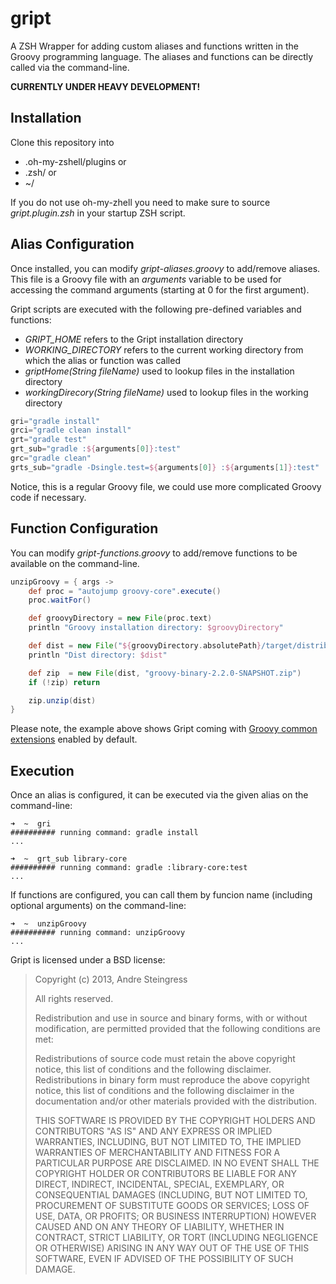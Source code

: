 gript
=====

A ZSH Wrapper for adding custom aliases and functions written in the Groovy programming language. The aliases and functions can be
directly called via the command-line.

**CURRENTLY UNDER HEAVY DEVELOPMENT!**

Installation
----

Clone this repository into

* .oh-my-zshell/plugins or
* .zsh/ or
* ~/

If you do not use oh-my-zhell you need to make sure to source *gript.plugin.zsh* in your startup ZSH script.

Alias Configuration
----

Once installed, you can modify *gript-aliases.groovy* to add/remove aliases. This file is a Groovy file with an *arguments*
variable to be used for accessing the command arguments (starting at 0 for the first argument).

Gript scripts are executed with the following pre-defined variables and functions:

* *GRIPT_HOME* refers to the Gript installation directory
* *WORKING_DIRECTORY* refers to the current working directory from which the alias or function was called
* *griptHome(String fileName)* used to lookup files in the installation directory
* *workingDirecory(String fileName)* used to lookup files in the working directory

```groovy
gri="gradle install"
grci="gradle clean install"
grt="gradle test"
grt_sub="gradle :${arguments[0]}:test"
grc="gradle clean"
grts_sub="gradle -Dsingle.test=${arguments[0]} :${arguments[1]}:test" 
```

Notice, this is a regular Groovy file, we could use more complicated Groovy code if necessary.

Function Configuration
----

You can modify *gript-functions.groovy* to add/remove functions to be available on the command-line.

```groovy
unzipGroovy = { args ->
    def proc = "autojump groovy-core".execute()
    proc.waitFor()

    def groovyDirectory = new File(proc.text)
    println "Groovy installation directory: $groovyDirectory"

    def dist = new File("${groovyDirectory.absolutePath}/target/distributions/")
    println "Dist directory: $dist"

    def zip  = new File(dist, "groovy-binary-2.2.0-SNAPSHOT.zip")
    if (!zip) return

    zip.unzip(dist)
}
```

Please note, the example above shows Gript coming with <a href="http://github.com/timyates/groovy-common-extensions">Groovy common extensions</a> enabled by default.

Execution
----

Once an alias is configured, it can be executed via the given alias on the command-line:

```
➜  ~  gri
########## running command: gradle install
...
```

```
➜  ~  grt_sub library-core
########## running command: gradle :library-core:test
...
```

If functions are configured, you can call them by funcion name (including optional arguments) on the command-line:

```
➜  ~  unzipGroovy
########## running command: unzipGroovy
...
```

Gript is licensed under a BSD license:

> Copyright (c) 2013, Andre Steingress
> 
> All rights reserved.
> 
> Redistribution and use in source and binary forms, with or without modification, are permitted provided that
> the following conditions are met:
> 
> Redistributions of source code must retain the above copyright notice, this list of conditions
> and the following disclaimer.
> Redistributions in binary form must reproduce the above copyright notice, this list of conditions
> and the following disclaimer in the documentation and/or other materials provided with the distribution.
>
> THIS SOFTWARE IS PROVIDED BY THE COPYRIGHT HOLDERS AND CONTRIBUTORS "AS IS" AND ANY EXPRESS OR IMPLIED
> WARRANTIES, INCLUDING, BUT NOT LIMITED TO, THE IMPLIED WARRANTIES OF MERCHANTABILITY AND FITNESS FOR A
> PARTICULAR PURPOSE ARE DISCLAIMED. IN NO EVENT SHALL THE COPYRIGHT HOLDER OR CONTRIBUTORS BE LIABLE FOR
> ANY DIRECT, INDIRECT, INCIDENTAL, SPECIAL, EXEMPLARY, OR CONSEQUENTIAL DAMAGES (INCLUDING, BUT NOT LIMITED
> TO, PROCUREMENT OF SUBSTITUTE GOODS OR SERVICES; LOSS OF USE, DATA, OR PROFITS; OR BUSINESS INTERRUPTION)
> HOWEVER CAUSED AND ON ANY THEORY OF LIABILITY, WHETHER IN CONTRACT, STRICT LIABILITY, OR TORT (INCLUDING
> NEGLIGENCE OR OTHERWISE) ARISING IN ANY WAY OUT OF THE USE OF THIS SOFTWARE, EVEN IF ADVISED OF THE
> POSSIBILITY OF SUCH DAMAGE.
